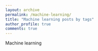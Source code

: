 ```yaml
---
layout: archive
permalink: /machine-learning/
title: "Machine learning posts by tags"
author_profile: true
comments: true
---
```



Machine learning 
